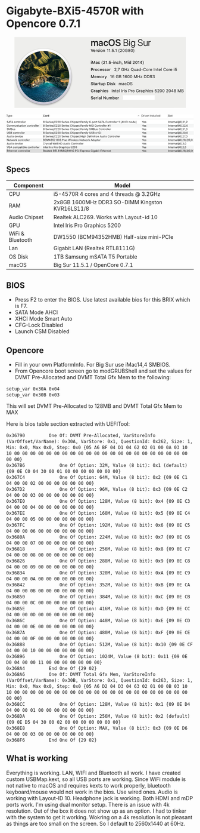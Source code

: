 # Gigabyte-BXi5-4570R with Opencore 0.7.1
<p align="center">
  <img src="Docs/AboutThisMac.png" align=center">
 </p>
 <p align="center">
  <img src="Docs/PCI.png" align=center">
 </p>

## Specs
| **Component** | **Model** |
| ------------- | --------- |
| CPU | i5-4570R 4 cores and 4 threads @ 3.2GHz |
| RAM | 2x8GB 1600MHz DDR3 SO-DIMM Kingston KVR16LS11/8 |
| Audio Chipset | Realtek ALC269. Works with Layout-id 10 |
| GPU | Intel Iris Pro Graphics 5200 |
| WiFi & Bluetooth | DW1550 (BCM94352HMB) Half-size mini-PCIe |
| Lan |  Gigabit LAN (Realtek RTL8111G) |
| OS Disk | 1TB Samsung mSATA T5 Portable |
| macOS | Big Sur 11.5.1 / OpenCore 0.7.1

## BIOS
- Press F2 to enter the BIOS. Use latest available bios for this BRIX which is F7.
- SATA Mode AHCI
- XHCI Mode Smart Auto
- CFG-Lock Disabled
- Launch CSM Disabled

## Opencore
- Fill in your own PlatformInfo. For Big Sur use iMac14,4 SMBIOS.
- From Opencore boot screen go to modGRUBShell and set the values for DVMT Pre-Allocated and DVMT Total Gfx Mem to the following:
```
setup_var 0x30A 0x04
setup_var 0x30B 0x03
```
This will set DVMT Pre-Allocated to 128MB and DVMT Total Gfx Mem to MAX

Here is bios table section extracted with UEFITool:
```
0x36790 		One Of: DVMT Pre-Allocated, VarStoreInfo (VarOffset/VarName): 0x30A, VarStore: 0x1, QuestionId: 0x262, Size: 1, Min: 0x0, Max 0x0, Step: 0x0 {05 A6 BF 04 D1 04 62 02 01 00 0A 03 10 10 00 00 00 00 00 00 00 00 00 00 00 00 00 00 00 00 00 00 00 00 00 00 00 00}
0x367B6 			One Of Option: 32M, Value (8 bit): 0x1 (default) {09 0E C0 04 30 00 01 00 00 00 00 00 00 00}
0x367C4 			One Of Option: 64M, Value (8 bit): 0x2 {09 0E C1 04 00 00 02 00 00 00 00 00 00 00}
0x367D2 			One Of Option: 96M, Value (8 bit): 0x3 {09 0E C2 04 00 00 03 00 00 00 00 00 00 00}
0x367E0 			One Of Option: 128M, Value (8 bit): 0x4 {09 0E C3 04 00 00 04 00 00 00 00 00 00 00}
0x367EE 			One Of Option: 160M, Value (8 bit): 0x5 {09 0E C4 04 00 00 05 00 00 00 00 00 00 00}
0x367FC 			One Of Option: 192M, Value (8 bit): 0x6 {09 0E C5 04 00 00 06 00 00 00 00 00 00 00}
0x3680A 			One Of Option: 224M, Value (8 bit): 0x7 {09 0E C6 04 00 00 07 00 00 00 00 00 00 00}
0x36818 			One Of Option: 256M, Value (8 bit): 0x8 {09 0E C7 04 00 00 08 00 00 00 00 00 00 00}
0x36826 			One Of Option: 288M, Value (8 bit): 0x9 {09 0E C8 04 00 00 09 00 00 00 00 00 00 00}
0x36834 			One Of Option: 320M, Value (8 bit): 0xA {09 0E C9 04 00 00 0A 00 00 00 00 00 00 00}
0x36842 			One Of Option: 352M, Value (8 bit): 0xB {09 0E CA 04 00 00 0B 00 00 00 00 00 00 00}
0x36850 			One Of Option: 384M, Value (8 bit): 0xC {09 0E CB 04 00 00 0C 00 00 00 00 00 00 00}
0x3685E 			One Of Option: 416M, Value (8 bit): 0xD {09 0E CC 04 00 00 0D 00 00 00 00 00 00 00}
0x3686C 			One Of Option: 448M, Value (8 bit): 0xE {09 0E CD 04 00 00 0E 00 00 00 00 00 00 00}
0x3687A 			One Of Option: 480M, Value (8 bit): 0xF {09 0E CE 04 00 00 0F 00 00 00 00 00 00 00}
0x36888 			One Of Option: 512M, Value (8 bit): 0x10 {09 0E CF 04 00 00 10 00 00 00 00 00 00 00}
0x36896 			One Of Option: 1024M, Value (8 bit): 0x11 {09 0E D0 04 00 00 11 00 00 00 00 00 00 00}
0x368A4 		End One Of {29 02}
0x368A6 		One Of: DVMT Total Gfx Mem, VarStoreInfo (VarOffset/VarName): 0x30B, VarStore: 0x1, QuestionId: 0x263, Size: 1, Min: 0x0, Max 0x0, Step: 0x0 {05 A6 D2 04 D3 04 63 02 01 00 0B 03 10 10 00 00 00 00 00 00 00 00 00 00 00 00 00 00 00 00 00 00 00 00 00 00 00 00}
0x368CC 			One Of Option: 128M, Value (8 bit): 0x1 {09 0E D4 04 00 00 01 00 00 00 00 00 00 00}
0x368DA 			One Of Option: 256M, Value (8 bit): 0x2 (default) {09 0E D5 04 30 00 02 00 00 00 00 00 00 00}
0x368E8 			One Of Option: MAX, Value (8 bit): 0x3 {09 0E D6 04 00 00 03 00 00 00 00 00 00 00}
0x368F6 		End One Of {29 02}
```
## What is working
Everything is working. LAN, WIFI and Bluetooth all work. I have created custom USBMap.kext, so all USB ports are working.
Since WiFi module is not native to macOS and requires kexts to work properly, bluetooth keyboard/mouse would not work in the bios. Use wired ones.
Audio is working with Layout-ID 10. Headphone jack is working.
Both HDMI and mDP ports work. I'm using dual monitor setup. There is an issue with 4k resolution. Out of the box it does not show up as an option. I had to tinker with the system to get it working. Wokring on a 4k resolution is not pleasant as things are too small on the screen. So I default to 2560x1440 at 60Hz.